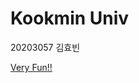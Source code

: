 Kookmin Univ
============

20203057 김효빈

[Very Fun!!](https://cs231n.stanford.edu/slides/2024/lecture_12.pdf)
